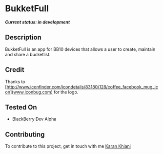 BukketFull
==========
_**Current status: in development**_ 

## Description

BukketFull is an app for BB10 devices that allows a user to create, maintain and share a bucketlist.

## Credit

Thanks to [http://www.iconfinder.com/icondetails/83180/128/coffee_facebook_mug_icon](www.iconbug.com) for the logo.

## Tested On

* BlackBerry Dev Alpha

## Contributing

To contribute to this project, get in touch with me [Karan Khiani](mailto:karan-91@outlook.com)